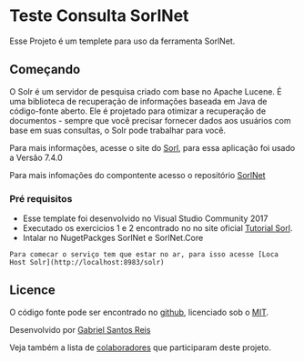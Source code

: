 # Teste Consulta SorlNet
Esse Projeto é um templete para uso da ferramenta SorlNet.

## Começando

O Solr é um servidor de pesquisa criado com base no Apache Lucene.
É uma biblioteca de recuperação de informações baseada em Java de código-fonte aberto.
Ele é projetado para otimizar a recuperação de documentos - sempre que você precisar fornecer dados aos usuários com base em suas consultas, o Solr pode trabalhar para você.

Para mais informações, acesse o site do [Sorl](http://lucene.apache.org/solr/), para essa aplicação foi usado a Versão 7.4.0

Para mais infomações do compontente acesso o repositório [SorlNet](https://github.com/SolrNet/SolrNet)


### Pré requisitos

* Esse template foi desenvolvido no Visual Studio Community 2017
* Executado os exercicios 1 e 2 encontrado no no site oficial [Tutorial Sorl](http://lucene.apache.org/solr/guide/7_4/solr-tutorial.html).
* Intalar no NugetPackges SorlNet e SorlNet.Core


```
Para comecar o serviço tem que estar no ar, para isso acesse [Loca Host Solr](http://localhost:8983/solr)
```

## Licence

O código fonte pode ser encontrado no [github](https://github.com/gs-reis/TesteSorl), licenciado sob o [MIT](http://opensource.org/licenses/mit-license.php).

Desenvolvido por [Gabriel Santos Reis](https://www.linkedin.com/in/gsreis/)

Veja também a lista de [colaboradores](https://github.com/gs-reis/TesteSorl/graphs/contributors) que participaram deste projeto.

